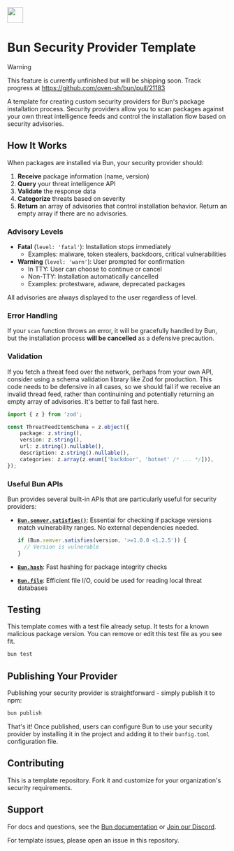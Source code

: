<img src="https://bun.com/logo.png" height="36" />

# Bun Security Provider Template

> [!WARNING]
> This feature is currently unfinished but will be shipping soon. Track progress at https://github.com/oven-sh/bun/pull/21183

A template for creating custom security providers for Bun's package installation
process. Security providers allow you to scan packages against your own threat
intelligence feeds and control the installation flow based on security
advisories.

## How It Works

When packages are installed via Bun, your security provider should:

1. **Receive** package information (name, version)
2. **Query** your threat intelligence API
3. **Validate** the response data
4. **Categorize** threats based on severity
5. **Return** an array of advisories that control installation behavior. Return
   an empty array if there are no advisories.

### Advisory Levels

- **Fatal** (`level: 'fatal'`): Installation stops immediately
  - Examples: malware, token stealers, backdoors, critical vulnerabilities
- **Warning** (`level: 'warn'`): User prompted for confirmation
  - In TTY: User can choose to continue or cancel
  - Non-TTY: Installation automatically cancelled
  - Examples: protestware, adware, deprecated packages

All advisories are always displayed to the user regardless of level.

### Error Handling

If your `scan` function throws an error, it will be gracefully handled by Bun, but the installation process **will be cancelled** as a defensive precaution.

### Validation

If you fetch a threat feed over the network, perhaps from your own API, consider
using a schema validation library like Zod for production. This code needs to be
defensive in all cases, so we should fail if we receive an invalid thread feed,
rather than continuining and potentially returning an empty array of advisories.
It's better to fail fast here.

```typescript
import { z } from 'zod';

const ThreatFeedItemSchema = z.object({
	package: z.string(),
	version: z.string(),
	url: z.string().nullable(),
	description: z.string().nullable(),
	categories: z.array(z.enum(['backdoor', 'botnet' /* ... */])),
});
```

### Useful Bun APIs

Bun provides several built-in APIs that are particularly useful for security providers:

- [**`Bun.semver.satisfies()`**](https://bun.com/docs/api/semver): Essential for checking if package versions match vulnerability ranges. No external dependencies needed.

  ```typescript
  if (Bun.semver.satisfies(version, '>=1.0.0 <1.2.5')) {
  	// Version is vulnerable
  }
  ```

- [**`Bun.hash`**](https://bun.com/docs/api/hashing#bun-hash): Fast hashing for package integrity checks
- [**`Bun.file`**](https://bun.com/docs/api/file-io): Efficient file I/O, could be used for reading local threat databases

## Testing

This template comes with a test file already setup. It tests for a known
malicious package version. You can remove or edit this test file as you see fit.

```bash
bun test
```

## Publishing Your Provider

Publishing your security provider is straightforward - simply publish it to npm:

```bash
bun publish
```

That's it! Once published, users can configure Bun to use your security provider
by installing it in the project and adding it to their `bunfig.toml`
configuration file.

## Contributing

This is a template repository. Fork it and customize for your organization's
security requirements.

## Support

For docs and questions, see the [Bun documentation](https://bun.com/docs/install/security) or [Join our Discord](https://bun.com/discord).

For template issues, please open an issue in this repository.

